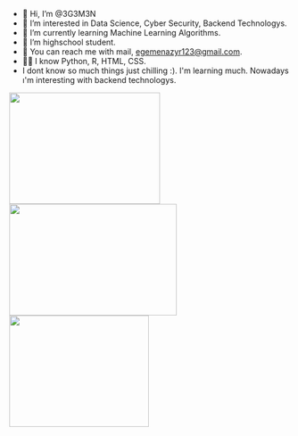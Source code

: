 - 👋 Hi, I’m @3G3M3N
- 👀 I’m interested in Data Science, Cyber Security, Backend Technologys.
- 🌱 I’m currently learning Machine Learning Algorithms.
- 💞️ I’m highschool student.
- 🧐 You can reach me with mail, egemenazyr123@gmail.com. 
- 👨‍💻 I know Python, R, HTML, CSS. 
- I dont know so much things just chilling :). I'm learning much. Nowadays ı'm interesting with backend technologys.

<img src="https://miro.medium.com/max/1400/0*DdYAfo_NsnAeHrur" width="270" height="200"><img src="https://miro.medium.com/max/765/1*cyXCE-JcBelTyrK-58w6_Q.png" width="300" height="200"><img src="https://bilginc.com/blog/r-programlama-nedir.jpg" width="250" height="200">

